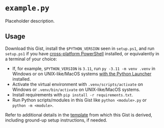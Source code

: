 # `example.py`

Placeholder description.

<!--! Modify the section below, clarifying specific usage -->

## Usage

Download this Gist, install the `$PYTHON_VERSION` seen in `setup.ps1`, and run `setup.ps1` if you have [cross-platform PowerShell](https://learn.microsoft.com/en-us/powershell/scripting/install/installing-powershell) installed, or equivalently in a terminal of your choice:

- If, for example, `$PYTHON_VERSION` is `3.11`, run `py -3.11 -m venv .venv` in Windows or on UNIX-like/MacOS systems [with the Python Launcher](https://python-launcher.app/) installed.
- Activate the virtual environment with `.venv/scripts/activate` on Windows or `.venv/bin/activate` on UNIX-like/MacOS systems.
- Install requirements with `pip install -r requirements.txt`.
- Run Python scripts/modules in this Gist like `python <module>.py` or `python -m <module>`.

Refer to additional details in the [template](https://gist.github.com/blakeNaccarato/7ddaf3510a58223fab869f13e1eaecba#template-usage) from which this Gist is derived, including ground-up setup instructions, if needed.
